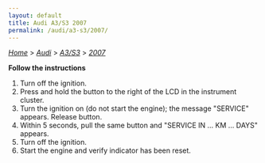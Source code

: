 ```yaml
---
layout: default
title: Audi A3/S3 2007
permalink: /audi/a3-s3/2007/
---
```

[*Home*](/) > [*Audi*](/audi/) > [*A3/S3*](/audi/a3-s3/) > [*2007*](/audi/a3-s3/2007/)

**Follow the instructions**

1. Turn off the ignition.
2. Press and hold the button to the right of the LCD in the instrument cluster.
3. Turn the ignition on (do not start the engine); the message "SERVICE" appears. Release button.
4. Within 5 seconds, pull the same button and "SERVICE IN … KM … DAYS" appears.
5. Turn off the ignition.
6. Start the engine and verify indicator has been reset.